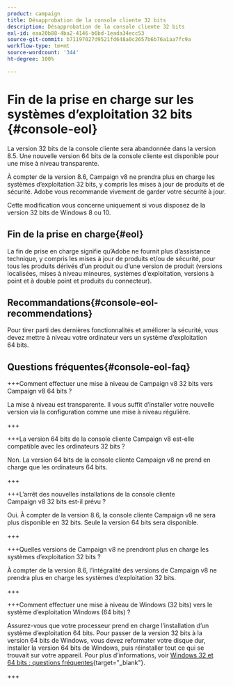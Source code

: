 ```yaml
---
product: campaign
title: Désapprobation de la console cliente 32 bits
description: Désapprobation de la console cliente 32 bits
exl-id: eaa20b88-4ba2-4146-b6bd-1eada34ecc53
source-git-commit: b71197027d9521fd648a0c2657b6b76a1aa7fc9a
workflow-type: tm+mt
source-wordcount: '344'
ht-degree: 100%

---
```


# Fin de la prise en charge sur les systèmes d’exploitation 32 bits {#console-eol}

La version 32 bits de la console cliente sera abandonnée dans la version 8.5. Une nouvelle version 64 bits de la console cliente est disponible pour une mise à niveau transparente.

À compter de la version 8.6, Campaign v8 ne prendra plus en charge les systèmes d’exploitation 32 bits, y compris les mises à jour de produits et de sécurité. Adobe vous recommande vivement de garder votre sécurité à jour.

Cette modification vous concerne uniquement si vous disposez de la version 32 bits de Windows 8 ou 10.

## Fin de la prise en charge{#eol}

La fin de prise en charge signifie qu’Adobe ne fournit plus d’assistance technique, y compris les mises à jour de produits et/ou de sécurité, pour tous les produits dérivés d’un produit ou d’une version de produit (versions localisées, mises à niveau mineures, systèmes d’exploitation, versions à point et à double point et produits du connecteur).

## Recommandations{#console-eol-recommendations}

Pour tirer parti des dernières fonctionnalités et améliorer la sécurité, vous devez mettre à niveau votre ordinateur vers un système d’exploitation 64 bits.

## Questions fréquentes{#console-eol-faq}

+++Comment effectuer une mise à niveau de Campaign v8 32 bits vers Campaign v8 64 bits ?

La mise à niveau est transparente. Il vous suffit d’installer votre nouvelle version via la configuration comme une mise à niveau régulière.

+++

+++La version 64 bits de la console cliente Campaign v8 est-elle compatible avec les ordinateurs 32 bits ?

Non. La version 64 bits de la console cliente Campaign v8 ne prend en charge que les ordinateurs 64 bits.

+++

+++L’arrêt des nouvelles installations de la console cliente Campaign v8 32 bits est-il prévu ?

Oui. À compter de la version 8.6, la console cliente Campaign v8 ne sera plus disponible en 32 bits. Seule la version 64 bits sera disponible.

+++

+++Quelles versions de Campaign v8 ne prendront plus en charge les systèmes d’exploitation 32 bits ?

À compter de la version 8.6, l’intégralité des versions de Campaign v8 ne prendra plus en charge les systèmes d’exploitation 32 bits.

+++

+++Comment effectuer une mise à niveau de Windows (32 bits) vers le système d’exploitation Windows (64 bits) ?

Assurez-vous que votre processeur prend en charge l’installation d’un système d’exploitation 64 bits. Pour passer de la version 32 bits à la version 64 bits de Windows, vous devez reformater votre disque dur, installer la version 64 bits de Windows, puis réinstaller tout ce qui se trouvait sur votre appareil. Pour plus d’informations, voir [Windows 32 et 64 bits : questions fréquentes](https://support.microsoft.com/fr-fr/windows/32-bit-and-64-bit-windows-frequently-asked-questions-c6ca9541-8dce-4d48-0415-94a3faa2e13d){target="_blank"}.

+++

<!--
+++ How do I check if I am on a 32-bit computer or 64-bit?

**WINDOWS 10 AND WINDOWS 8.1**

1. Click the **Start** button, then select **Settings** > **System** > **About**.
1. Under **Device specifications**, see **System type**.

**WINDOWS 7**
1. Select the **Start** button, right-click **Computer** and select **Properties**.
1. Under **System**, see the system type.

For more information, see [32-bit and 64-bit Windows: Frequently asked questions](https://support.microsoft.com/en-us/windows/32-bit-and-64-bit-windows-frequently-asked-questions-c6ca9541-8dce-4d48-0415-94a3faa2e13d){target="_blank"}.

+++
-->
